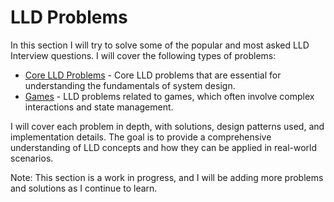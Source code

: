 # LLD Problems

In this section I will try to solve some of the popular and most asked LLD Interview questions. I will cover the following types of problems:

- [Core LLD Problems](./Core/README.md) - Core LLD problems that are essential for understanding the fundamentals of system design.
- [Games](./Games/README.md) - LLD problems related to games, which often involve complex interactions and state management.

I will cover each problem in depth, with solutions, design patterns used, and implementation details. The goal is to provide a comprehensive understanding of LLD concepts and how they can be applied in real-world scenarios.

Note: This section is a work in progress, and I will be adding more problems and solutions as I continue to learn.
